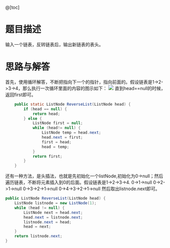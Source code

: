 @[toc]
# 题目描述
输入一个链表，反转链表后，输出新链表的表头。

# 思路与解答
首先，使用循环解答，不断把指向下一个的指针，指向前面的。假设链表是1->2->3->4，那么执行一次循环里面的内容的图示如下：
![](https://imgconvert.csdnimg.cn/aHR0cHM6Ly9tYXJrZG93bnBpY3R1cmUub3NzLWNuLXFpbmdkYW8uYWxpeXVuY3MuY29tLzIwMjAwNzEzMjIwNTQ4LnBuZw?x-oss-process=image/format,png)
直到head==null的时候，返回first即可。
```java
    public static ListNode ReverseList(ListNode head) {
        if (head == null) {
            return head;
        } else {
            ListNode first = null;
            while (head!= null) {
                ListNode temp = head.next;
                head.next = first;
                first = head;
                head = temp;
            }
            return first;
        }
    }
```


还有一种方法，是头插法，也就是先初始化一个listNode,初始化为0->null；然后遍历链表，不断将元素插入到0的后面。假设链表是1->2->3->4.
0->1->null
0->2->1->null
0->3->2->1->null
0->4->3->2->1->null
然后取出listnode.next即可。
```java
public ListNode ReverseList(ListNode head) {
    ListNode listnode = new ListNode(1);
    while (head != null) {
        ListNode next = head.next;
        head.next = listnode.next;
        listnode.next = head;
        head = next;
    }
    return listnode.next;
}
```

